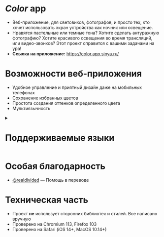 # _Color_ app
- Веб-приложение, для световиков, фотографов, и просто тех, кто хочет использовать экран устройства как ночник или освещение.
- Нравятся пастельные или темные тона? Хотите сделать антуражную фотографию? Хотите красивого освещения во время трансляций, или видео-звонков? 
Этот проект справится с вашими задачами на ура! 
- **Ссылка на приложение:** https://color.app.sinya.ru/

# Возможности веб-приложения
- Удобное управление и приятный дизайн даже на мобильных телефонах
- Сохранение избранных цветов
- Простота создания оттенков определенного цвета
- Мультиязычность

<details>
  <summary><h1>Поддерживаемые языки</h1></summary>
  <ul>
    <li>Английский</li>
    <li>Русский</li>
    <li>Чешский (перевод от <a href="https://github.com/realdivided">@realdivided</a>)</li>
    <li>Латышский (перевод от <a href="https://github.com/realdivided">@realdivided</a>)</li>
    <li>Латышский (перевод от <a href="https://github.com/realdivided">@realdivided</a>)</li>
    <li>Латышский (перевод от <a href="https://github.com/Andrew-Zex">@Andrew-Zex</a>)</li>
  </ul>
</details>

# Особая благодарность
- [@realdivided](https://github.com/realdivided) — Помощь в переводе

# Техническая часть
- Проект **не** использует сторонних библиотек и стилей. Все написано вручную
- Проверено на Chromium 113, Firefox 103
- Проверено на Safari (iOS 14+, MacOS 10.14+)
